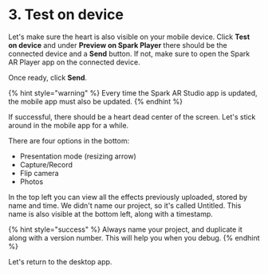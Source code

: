 # 3. Test on device

Let's make sure the heart is also visible on your mobile device. Click **Test on device** and under **Preview on Spark Player** there should be the connected device and a **Send** button. If not, make sure to open the Spark AR Player app on the connected device.

Once ready, click **Send**.

{% hint style="warning" %}
Every time the Spark AR Studio app is updated, the mobile app must also be updated.
{% endhint %}

If successful, there should be a heart dead center of the screen. Let's stick around in the mobile app for a while.

There are four options in the bottom:

* Presentation mode \(resizing arrow\)
* Capture/Record
* Flip camera
* Photos

In the top left you can view all the effects previously uploaded, stored by name and time. We didn't name our project, so it's called Untitled. This name is also visible at the bottom left, along with a timestamp.

{% hint style="success" %}
Always name your project, and duplicate it along with a version number. This will help you when you debug.
{% endhint %}

Let's return to the desktop app.

